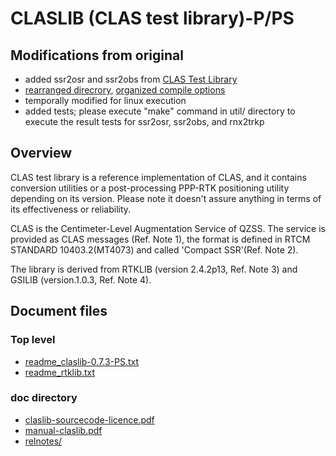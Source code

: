 # CLASLIB (CLAS test library)-P/PS

## Modifications from original

- added ssr2osr and ssr2obs from [CLAS Test Library](https://qzss.go.jp/en/technical/dod/clas/clas_test-library.html)
- [rearranged direcrory](https://s-taka.org/en/first-trial-of-claslib/#investigation-of-source-code-derived), [organized compile options](https://s-taka.org/en/first-trial-of-claslib/#organize-compile-options)
- temporally modified for linux execution
- added tests; please execute "make" command in util/ directory to execute the result tests for ssr2osr, ssr2obs, and rnx2trkp

## Overview

CLAS test library is a reference implementation of CLAS, and it contains
conversion utilities or a post-processing PPP-RTK positioning utility depending
on its version. Please note it doesn't assure anything in terms of its 
effectiveness or reliability.

CLAS is the Centimeter-Level Augmentation Service of QZSS.
The service is provided as CLAS messages (Ref. Note 1), the format is
defined in RTCM STANDARD 10403.2(MT4073) and called 'Compact SSR'(Ref. Note 2).

The library is derived from RTKLIB (version 2.4.2p13, Ref. Note 3) and
GSILIB (version.1.0.3, Ref. Note 4).

## Document files

### Top level

- [readme_claslib-0.7.3-PS.txt](readme_claslib-0.7.3-PS.txt)
- [readme_rtklib.txt](readme_rtklib.txt)

### doc directory

- [claslib-sourcecode-licence.pdf](doc/claslib-sourcecode-licence.pdf)
- [manual-claslib.pdf](doc/manual-claslib.pdf)
- [relnotes/](doc/relnotes/)
